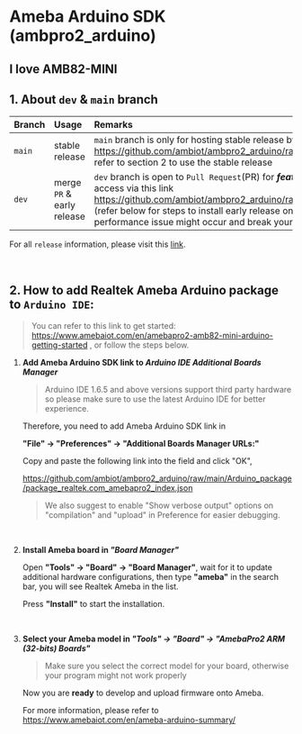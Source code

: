 # Ameba Arduino SDK (ambpro2_arduino)

## I love AMB82-MINI

## 1. About `dev` & `main` branch

|Branch|Usage|Remarks|
|:-----|:-----|:-----|
|`main` | stable release| `main` branch is only for hosting stable release by link https://github.com/ambiot/ambpro2_arduino/raw/main/Arduino_package/package_realtek.com_amebapro2_index.json, refer to section 2 to use the stable release |
|`dev`| merge `PR` & early release| `dev` branch is open to `Pull Request`(PR) for ***feature addition*** and ***bug fix***. It will also have the latest features which you can access via this link https://github.com/ambiot/ambpro2_arduino/raw/dev/Arduino_package/package_realtek.com_amebapro2_early_index.json (refer below for steps to install early release on Arduino IDE, please be noted that as this is a **early release**, bugs and/or performance issue might occur and break your program) |


For all `release` information, please visit this [link](https://github.com/ambiot/ambpro2_arduino/releases).

</br>

## 2. How to add Realtek Ameba Arduino package to `Arduino IDE`:

> You can refer to this link to get started: https://www.amebaiot.com/en/amebapro2-amb82-mini-arduino-getting-started
> , or follow the steps below.

1. **Add Ameba Arduino SDK link to *Arduino IDE Additional Boards Manager***

    > Arduino IDE 1.6.5 and above versions support third party hardware so please make sure to use the latest Arduino IDE for better experience.

    Therefore, you need to add Ameba Arduino SDK link in 
    
    **"File" -> "Preferences" -> "Additional Boards Manager URLs:"**

    Copy and paste the following link into the field and click "OK",

    https://github.com/ambiot/ambpro2_arduino/raw/main/Arduino_package/package_realtek.com_amebapro2_index.json

    > We also suggest to enable "Show verbose output" options on "compilation" and "upload" in Preference for easier debugging.
    
    </br>

2. **Install Ameba board in *"Board Manager"***

    Open **"Tools" -> "Board" -> "Board Manager"**, wait for it to update additional hardware configurations, then type **"ameba"** in the search bar, you will see Realtek Ameba in the list.

    Press **"Install"** to start the installation.
    
    </br>

3. **Select your Ameba model in *"Tools" -> "Board" -> "AmebaPro2 ARM (32-bits) Boards"***

    > Make sure you select the correct model for your board, otherwise your program might not work properly 

    Now you are **ready** to develop and upload firmware onto Ameba.

    For more information, please refer to https://www.amebaiot.com/en/ameba-arduino-summary/
    
    </br>
